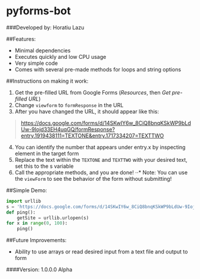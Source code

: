 # pyforms-bot
###Developed by: Horatiu Lazu

##Features:
* Minimal dependencies
* Executes quickly and low CPU usage
* Very simple code
* Comes with several pre-made methods for loops and string options

##Instructions on making it work:
1. Get the pre-filled URL from Google Forms (_Resources_, then _Get pre-filled URL_)
2. Change `viewform` to `formResponse` in the URL
3. After you have changed the URL, it should appear like this:
> https://docs.google.com/forms/d/14SKwIY6w_8CiQ8bnqKSkWP9bLdUw-9Iojd33EH4uqGQ/formResponse?entry.1919438111=TEXTONE&entry.1717334207=TEXTTWO

4. You can identify the number that appears under entry.x by inspecting element in the target form
5. Replace the text within the `TEXTONE` and `TEXTTWO` with your desired text, set this to the s variable
6. Call the appropriate methods, and you are done!
⋅⋅* Note: You can use the `viewForm` to see the behavior of the form without submitting!

##Simple Demo:
```python
import urllib
s = 'https://docs.google.com/forms/d/14SKwIY6w_8CiQ8bnqKSkWP9bLdUw-9Iojd33EH4uqGQ/formResponse?entry.1919438111=Hello&entry.1717334207=Hi'
def ping():
	getSite = urllib.urlopen(s)
for x in range(0, 100):
	ping()
```

##Future Improvements:
* Ability to use arrays or read desired input from a text file and output to form

####Version: 1.0.0.0 Alpha

